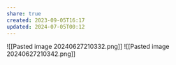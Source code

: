 ```yaml
---
share: true
created: 2023-09-05T16:17
updated: 2024-07-05T00:12
---
```

![[Pasted image 20240627210332.png]]
![[Pasted image 20240627210342.png]]